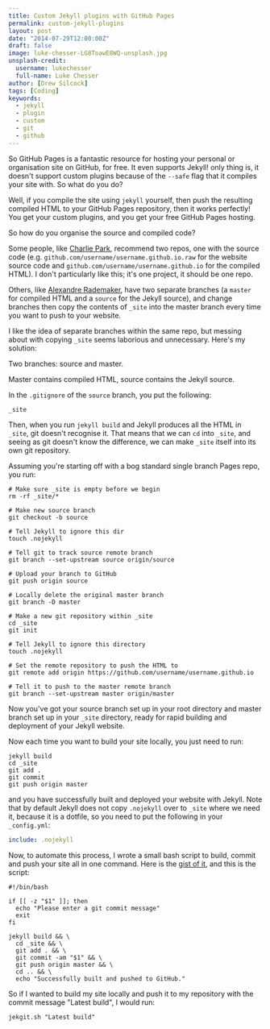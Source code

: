 ```yaml
---
title: Custom Jekyll plugins with GitHub Pages
permalink: custom-jekyll-plugins
layout: post
date: "2014-07-29T12:00:00Z"
draft: false
image: luke-chesser-LG8ToawE8WQ-unsplash.jpg
unsplash-credit:
  username: lukechesser
  full-name: Luke Chesser
author: [Drew Silcock]
tags: [Coding]
keywords:
  - jekyll
  - plugin
  - custom
  - git
  - github
---
```


So GitHub Pages is a fantastic resource for hosting your personal or organisation site on GitHub, for free. It even supports Jekyll! only thing is, it doesn't support custom plugins because of the `--safe` flag that it compiles your site with. So what do you do?

Well, if you compile the site using `jekyll` yourself, then push the resulting compiled HTML to your GitHub Pages repository, then it works perfectly! You get your custom plugins, and you get your free GitHub Pages hosting.

So how do you organise the source and compiled code?

<!--more-->

Some people, like [Charlie Park](http://charliepark.org/jekyll-with-plugins/), recommend two repos, one with the source code (e.g. `github.com/username/username.github.io.raw` for the website source code and `github.com/username/username.github.io` for the compiled HTML). I don't particularly like this; it's one project, it should be one repo.

Others, like [Alexandre Rademaker](http://arademaker.github.io/blog/2011/12/01/github-pages-jekyll-plugins.html), have two separate branches (a `master` for compiled HTML and a `source` for the Jekyll source), and change branches then copy the contents of `_site` into the master branch every time you want to push to your website.

I like the idea of separate branches within the same repo, but messing about with copying `_site` seems laborious and unnecessary. Here's my solution:

Two branches: source and master.

Master contains compiled HTML, source contains the Jekyll source.

In the `.gitignore` of the `source` branch, you put the following:

```shell
_site
```

Then, when you run `jekyll build` and Jekyll produces all the HTML in `_site`, git doesn't recognise it. That means that we can `cd` into `_site`, and seeing as git doesn't know the difference, we can make `_site` itself into its own git repository.

Assuming you're starting off with a bog standard single branch Pages repo, you run:
```shell
# Make sure _site is empty before we begin
rm -rf _site/*

# Make new source branch
git checkout -b source

# Tell Jekyll to ignore this dir
touch .nojekyll

# Tell git to track source remote branch
git branch --set-upstream source origin/source

# Upload your branch to GitHub
git push origin source

# Locally delete the original master branch
git branch -D master

# Make a new git repository within _site
cd _site
git init

# Tell Jekyll to ignore this directory
touch .nojekyll

# Set the remote repository to push the HTML to
git remote add origin https://github.com/username/username.github.io

# Tell it to push to the master remote branch
git branch --set-upstream master origin/master
```

Now you've got your source branch set up in your root directory and master branch set up in your `_site` directory, ready for rapid building and deployment of your Jekyll website.

Now each time you want to build your site locally, you just need to run:
```shell
jekyll build
cd _site
git add .
git commit
git push origin master
```
and you have successfully built and deployed your website with Jekyll. Note that by default Jekyll does not copy `.nojekyll` over to `_site` where we need it, because it is a dotfile, so you need to put the following in your `_config.yml`:

```yaml
include: .nojekyll
```

Now, to automate this process, I wrote a small bash script to build, commit and push your site all in one command. Here is the [gist of it](https://gist.github.com/drewsberry/1b9fc80682edd8bcecc4), and this is the script:

```shell
#!/bin/bash
 
if [[ -z "$1" ]]; then
  echo "Please enter a git commit message"
  exit
fi
 
jekyll build && \
  cd _site && \
  git add . && \
  git commit -am "$1" && \
  git push origin master && \
  cd .. && \
  echo "Successfully built and pushed to GitHub."
```

So if I wanted to build my site locally and push it to my repository with the commit message "Latest build", I would run:

```shell
jekgit.sh "Latest build"
```
